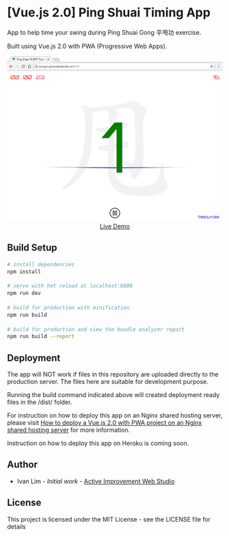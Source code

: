 # [Vue.js 2.0] Ping Shuai Timing App

App to help time your swing during Ping Shuai Gong 平甩功 exercise.

Built using Vue.js 2.0 with PWA (Progressive Web Apps).

<p align="center">
  <a href="https://pingshuai.herokuapp.com" target="_blank">
    <img src="https://github.com/ijklim/pingshuai/blob/master/static/img/screenshot.png" width="992px">
    <br>
    Live Demo
  </a>
</p>


## Build Setup

``` bash
# install dependencies
npm install

# serve with hot reload at localhost:8080
npm run dev

# build for production with minification
npm run build

# build for production and view the bundle analyzer report
npm run build --report
```


## Deployment

The app will NOT work if files in this repository are uploaded directly to the production server. The files here are suitable for development purpose.

Running the build command indicated above will created deployment ready files in the /dist/ folder.

For instruction on how to deploy this app on an Nginx shared hosting server, please visit [How to deploy a Vue.js 2.0 with PWA project on an Nginx shared hosting server](https://github.com/ijklim/deploy_vue_shared_hosting) for more information.

Instruction on how to deploy this app on Heroku is coming soon.


## Author

* Ivan Lim - *Initial work* - [Active Improvement Web Studio](http://aiwebstudio.com)


## License

This project is licensed under the MIT License - see the LICENSE file for details